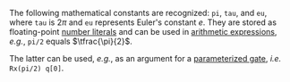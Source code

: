 The following mathematical constants are recognized:
`pi`, `tau`, and `eu`, where `tau` is $2\pi$ and `eu` represents Euler's constant $e$.
They are stored as floating-point [number literals](../tokens/literals.md) and can be used in [arithmetic expressions](../tokens/operators_and_punctuators),
_e.g._, `pi/2` equals $\tfrac{\pi}{2}$. 

The latter can be used, _e.g._, as an argument for a [parameterized gate](../instructions/gates.md), _i.e._ `Rx(pi/2) q[0]`.
